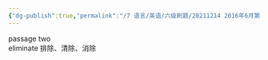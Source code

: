 ```yaml
---
{"dg-publish":true,"permalink":"/7 语言/英语/六级刷题/20211214 2016年6月第三套/","title":"20211214 2016年6月第三套"}
---
```



passage two  
eliminate 排除、清除、消除

